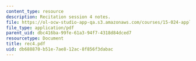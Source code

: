```yaml
---
content_type: resource
description: Recitation session 4 notes.
file: https://ol-ocw-studio-app-qa.s3.amazonaws.com/courses/15-024-applied-economics-for-managers-summer-2004/db688870b51e7ae812ac8f856f3dabac_rec4.pdf
file_type: application/pdf
parent_uid: dbc416ba-99fe-61a3-94f7-4318d84dced7
resourcetype: Document
title: rec4.pdf
uid: db688870-b51e-7ae8-12ac-8f856f3dabac
---
```

